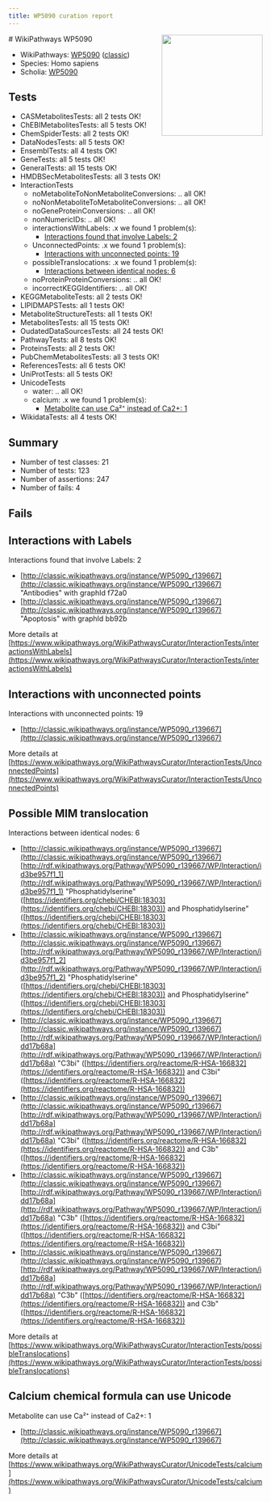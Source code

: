 ```yaml
---
title: WP5090 curation report
---
```


<img style="float: right; width: 200px" src="https://upload.wikimedia.org/wikipedia/commons/thumb/8/83/Wplogo_with_text_500.png/640px-Wplogo_with_text_500.png" />
# WikiPathways WP5090

* WikiPathways: [WP5090](https://wikipathways.org/pathways/WP5090) ([classic](https://classic.wikipathways.org/instance/WP5090))
* Species: Homo sapiens
* Scholia: [WP5090](https://scholia.toolforge.org/wikipathways/WP5090)
## Tests
* CASMetabolitesTests: all 2 tests OK!
* ChEBIMetabolitesTests: all 5 tests OK!
* ChemSpiderTests: all 2 tests OK!
* DataNodesTests: all 5 tests OK!
* EnsemblTests: all 4 tests OK!
* GeneTests: all 5 tests OK!
* GeneralTests: all 15 tests OK!
* HMDBSecMetabolitesTests: all 3 tests OK!
* InteractionTests
    * noMetaboliteToNonMetaboliteConversions: .. all OK!
    * noNonMetaboliteToMetaboliteConversions: .. all OK!
    * noGeneProteinConversions: .. all OK!
    * nonNumericIDs: .. all OK!
    * interactionsWithLabels: .x we found 1 problem(s):
        * [Interactions found that involve Labels: 2](#630d2679)
    * UnconnectedPoints: .x we found 1 problem(s):
        * [Interactions with unconnected points: 19](#7f1d4080)
    * possibleTranslocations: .x we found 1 problem(s):
        * [Interactions between identical nodes: 6](#1c11820b)
    * noProteinProteinConversions: .. all OK!
    * incorrectKEGGIdentifiers: .. all OK!
* KEGGMetaboliteTests: all 2 tests OK!
* LIPIDMAPSTests: all 1 tests OK!
* MetaboliteStructureTests: all 1 tests OK!
* MetabolitesTests: all 15 tests OK!
* OudatedDataSourcesTests: all 24 tests OK!
* PathwayTests: all 8 tests OK!
* ProteinsTests: all 2 tests OK!
* PubChemMetabolitesTests: all 3 tests OK!
* ReferencesTests: all 6 tests OK!
* UniProtTests: all 5 tests OK!
* UnicodeTests
    * water: .. all OK!
    * calcium: .x we found 1 problem(s):
        * [Metabolite can use Ca²⁺ instead of Ca2+: 1](#11d84c22)
* WikidataTests: all 4 tests OK!


## Summary

* Number of test classes: 21
* Number of tests: 123
* Number of assertions: 247
* Number of fails: 4

## Fails

<a name="630d2679" />

## Interactions with Labels

Interactions found that involve Labels: 2

* [http://classic.wikipathways.org/instance/WP5090_r139667](http://classic.wikipathways.org/instance/WP5090_r139667) "Antibodies" with graphId f72a0
* [http://classic.wikipathways.org/instance/WP5090_r139667](http://classic.wikipathways.org/instance/WP5090_r139667) "Apoptosis" with graphId bb92b


More details at [https://www.wikipathways.org/WikiPathwaysCurator/InteractionTests/interactionsWithLabels](https://www.wikipathways.org/WikiPathwaysCurator/InteractionTests/interactionsWithLabels)

<a name="7f1d4080" />

## Interactions with unconnected points

Interactions with unconnected points: 19

* [http://classic.wikipathways.org/instance/WP5090_r139667](http://classic.wikipathways.org/instance/WP5090_r139667)


More details at [https://www.wikipathways.org/WikiPathwaysCurator/InteractionTests/UnconnectedPoints](https://www.wikipathways.org/WikiPathwaysCurator/InteractionTests/UnconnectedPoints)

<a name="1c11820b" />

## Possible MIM translocation

Interactions between identical nodes: 6

* [http://classic.wikipathways.org/instance/WP5090_r139667](http://classic.wikipathways.org/instance/WP5090_r139667) [http://rdf.wikipathways.org/Pathway/WP5090_r139667/WP/Interaction/id3be957f1_1](http://rdf.wikipathways.org/Pathway/WP5090_r139667/WP/Interaction/id3be957f1_1) "Phosphatidylserine" ([https://identifiers.org/chebi/CHEBI:18303](https://identifiers.org/chebi/CHEBI:18303)) and 
Phosphatidylserine" ([https://identifiers.org/chebi/CHEBI:18303](https://identifiers.org/chebi/CHEBI:18303))
* [http://classic.wikipathways.org/instance/WP5090_r139667](http://classic.wikipathways.org/instance/WP5090_r139667) [http://rdf.wikipathways.org/Pathway/WP5090_r139667/WP/Interaction/id3be957f1_2](http://rdf.wikipathways.org/Pathway/WP5090_r139667/WP/Interaction/id3be957f1_2) "Phosphatidylserine" ([https://identifiers.org/chebi/CHEBI:18303](https://identifiers.org/chebi/CHEBI:18303)) and 
Phosphatidylserine" ([https://identifiers.org/chebi/CHEBI:18303](https://identifiers.org/chebi/CHEBI:18303))
* [http://classic.wikipathways.org/instance/WP5090_r139667](http://classic.wikipathways.org/instance/WP5090_r139667) [http://rdf.wikipathways.org/Pathway/WP5090_r139667/WP/Interaction/idd17b68a](http://rdf.wikipathways.org/Pathway/WP5090_r139667/WP/Interaction/idd17b68a) "C3bi" ([https://identifiers.org/reactome/R-HSA-166832](https://identifiers.org/reactome/R-HSA-166832)) and 
C3bi" ([https://identifiers.org/reactome/R-HSA-166832](https://identifiers.org/reactome/R-HSA-166832))
* [http://classic.wikipathways.org/instance/WP5090_r139667](http://classic.wikipathways.org/instance/WP5090_r139667) [http://rdf.wikipathways.org/Pathway/WP5090_r139667/WP/Interaction/idd17b68a](http://rdf.wikipathways.org/Pathway/WP5090_r139667/WP/Interaction/idd17b68a) "C3bi" ([https://identifiers.org/reactome/R-HSA-166832](https://identifiers.org/reactome/R-HSA-166832)) and 
C3b" ([https://identifiers.org/reactome/R-HSA-166832](https://identifiers.org/reactome/R-HSA-166832))
* [http://classic.wikipathways.org/instance/WP5090_r139667](http://classic.wikipathways.org/instance/WP5090_r139667) [http://rdf.wikipathways.org/Pathway/WP5090_r139667/WP/Interaction/idd17b68a](http://rdf.wikipathways.org/Pathway/WP5090_r139667/WP/Interaction/idd17b68a) "C3b" ([https://identifiers.org/reactome/R-HSA-166832](https://identifiers.org/reactome/R-HSA-166832)) and 
C3bi" ([https://identifiers.org/reactome/R-HSA-166832](https://identifiers.org/reactome/R-HSA-166832))
* [http://classic.wikipathways.org/instance/WP5090_r139667](http://classic.wikipathways.org/instance/WP5090_r139667) [http://rdf.wikipathways.org/Pathway/WP5090_r139667/WP/Interaction/idd17b68a](http://rdf.wikipathways.org/Pathway/WP5090_r139667/WP/Interaction/idd17b68a) "C3b" ([https://identifiers.org/reactome/R-HSA-166832](https://identifiers.org/reactome/R-HSA-166832)) and 
C3b" ([https://identifiers.org/reactome/R-HSA-166832](https://identifiers.org/reactome/R-HSA-166832))


More details at [https://www.wikipathways.org/WikiPathwaysCurator/InteractionTests/possibleTranslocations](https://www.wikipathways.org/WikiPathwaysCurator/InteractionTests/possibleTranslocations)

<a name="11d84c22" />

## Calcium chemical formula can use Unicode

Metabolite can use Ca²⁺ instead of Ca2+: 1

* [http://classic.wikipathways.org/instance/WP5090_r139667](http://classic.wikipathways.org/instance/WP5090_r139667)


More details at [https://www.wikipathways.org/WikiPathwaysCurator/UnicodeTests/calcium](https://www.wikipathways.org/WikiPathwaysCurator/UnicodeTests/calcium)

